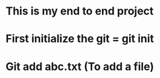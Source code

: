 # This is my end to end project

# First initialize the git = git init

# Git add abc.txt (To add a file)